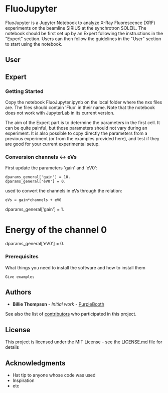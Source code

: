 # FluoJupyter

FluoJupyter is a Jupyter Notebook to analyze X-Ray Fluorescence (XRF) experiments on the beamline SIRIUS at the synchrotron SOLEIL. The notebook should be first set up by an Expert following the instructions in the "Expert" section. Users can then follow the guidelines in the "User" section to start using the notebook.

## User

## Expert

### Getting Started

Copy the notebook FluoJupyter.ipynb on the local folder where the nxs files are. The files should contain 'Fluo' in their name. Note that the notebook does not work with JupyterLab in its current version.

The aim of the Expert part is to determine the parameters in the first cell. It can be quite painful, but those parameters should not vary during an experiment. It is also possible to copy directly the parameters from a previous experiment (or from the examples provided here), and test if they are good for your current experimental setup.

### Conversion channels <-> eVs
First update the parameters 'gain' and 'eV0':
```
dparams_general['gain'] = 10.
dparams_general['eV0'] = 0.
```
used to convert the channels in eVs through the relation:
```
eVs = gain*channels + eV0
```


dparams_general['gain'] = 1.

# Energy of the channel 0
dparams_general['eV0'] = 0.


### Prerequisites

What things you need to install the software and how to install them

```
Give examples
```

## Authors

* **Billie Thompson** - *Initial work* - [PurpleBooth](https://github.com/PurpleBooth)

See also the list of [contributors](https://github.com/your/project/contributors) who participated in this project.

## License

This project is licensed under the MIT License - see the [LICENSE.md](LICENSE.md) file for details

## Acknowledgments

* Hat tip to anyone whose code was used
* Inspiration
* etc
